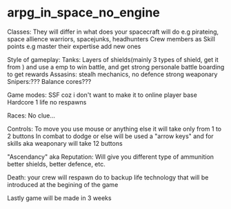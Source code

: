 # arpg_in_space_no_engine

Classes:
  They will differ in what does your spacecraft will do e.g pirateing, space allience warriors, spacejunks, headhunters
  Crew members as Skill points e.g master their expertise add new ones 

Style of gameplay:
  Tanks: Layers of shields(mainly 3 types of shield, get it from ) and use a emp to win battle, and get strong personale battle boarding to get rewards
  Assasins: stealh mechanics, no defence strong weaponary
  Snipers:???
  Balance cores???

Game modes:
  SSF coz i don't want to make it to online player base
  Hardcore 1 life no respawns

Races:
  No clue...
  
Controls:
  To move you use mouse or anything else it will take only from 1 to 2 buttons
  In combat to dodge or else will be used a "arrow keys" and for skills aka weaponary will take 12 buttons

"Ascendancy" aka Reputation:
  Will give you different type of ammunition better shields, better defence, etc.

Death: 
  your crew will respawn do to backup life technology that will be introduced at the begining of the game
  
Lastly game will be made in 3 weeks

